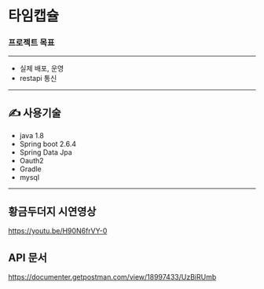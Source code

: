 # 타임캡슐


### 프로젝트 목표
 ------
- 실제 배포, 운영 
- restapi 통신

-----
## ✍️ 사용기술
- java 1.8
- Spring boot 2.6.4
- Spring Data Jpa
- Oauth2
- Gradle
- mysql

-----
## 황금두더지 시연영상 
https://youtu.be/H90N6frVY-0

## API 문서
https://documenter.getpostman.com/view/18997433/UzBiRUmb
